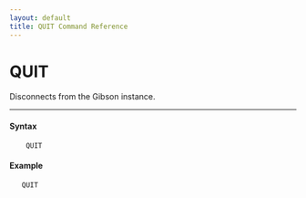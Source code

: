```yaml
---
layout: default
title: QUIT Command Reference 
---
```


# QUIT

Disconnects from the Gibson instance.  

* * *

#### Syntax

        QUIT  

#### Example

       QUIT
  
